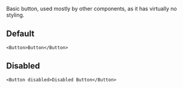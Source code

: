 Basic button, used mostly by other components, as it has virtually no styling.

## Default

    <Button>Button</Button>

## Disabled

    <Button disabled>Disabled Button</Button>
